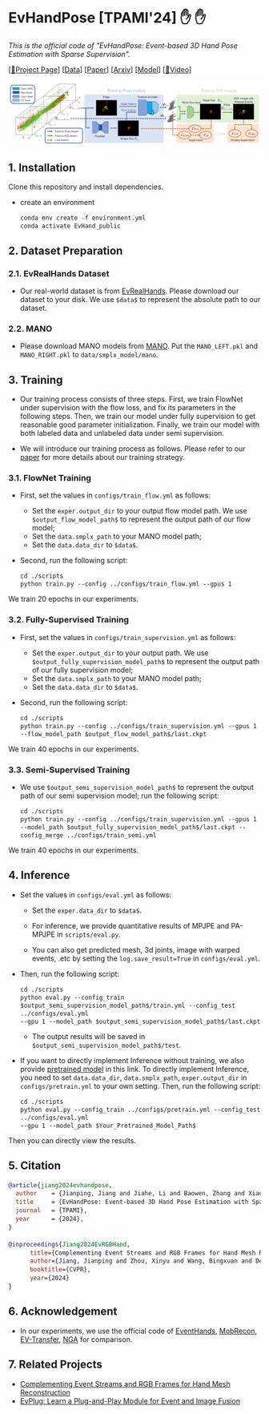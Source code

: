 # EvHandPose [TPAMI'24] :hand: :hand:

*This is the official code of "EvHandPose: Event-based 3D Hand Pose Estimation with Sparse Supervision".*

[[:page_with_curl:Project Page](https://alanjiang98.github.io/evhandpose.github.io/)]  [[Data](https://www.dropbox.com/scl/fo/fknqrn1jb2bh9088gqw8w/AFiaujVeKt36ee2Roc8q8VE?rlkey=21atcy255w45z3du2whz4uzpb&e=2&st=dfsiib22&dl=0)] [[Paper](https://ieeexplore.ieee.org/document/10478195)] 
[[Arxiv](https://arxiv.org/abs/2303.02862)]
[[Model](https://www.dropbox.com/scl/fi/bfeac5l6htbnpue473xdk/model.ckpt)]
[[:movie_camera:Video](https://www.youtube.com/watch?v=MMaYhK2czIg)]


![EvHandPose Pipeline](assets/teaser.png)

## 1. Installation
Clone this repository and install dependencies.
- create an environment
    ```
    conda env create -f environment.yml
    conda activate EvHand_public
    ```

## 2. Dataset Preparation
### 2.1. EvRealHands Dataset
- Our real-world dataset is from [EvRealHands](https://www.dropbox.com/scl/fo/fknqrn1jb2bh9088gqw8w/AFiaujVeKt36ee2Roc8q8VE?rlkey=21atcy255w45z3du2whz4uzpb&e=2&st=dfsiib22&dl=0).
Please download our dataset to your disk. We use ```$data$``` to represent the absolute path to our dataset.

### 2.2. MANO
- Please download MANO models from [MANO](https://mano.is.tue.mpg.de/download.php).
Put the ```MANO_LEFT.pkl``` and ```MANO_RIGHT.pkl``` to ```data/smplx_model/mano```.

## 3. Training
- Our training process consists of three steps. First, we train FlowNet under supervision with the flow loss,
and fix its parameters in the following steps. Then, we train our model under fully supervision to get reasonable 
good parameter initialization. Finally, we train our model with both labeled data and unlabeled data under semi 
supervision. 

- We will introduce our training process as follows. Please refer to our [paper](https://arxiv.org/html/2303.02862v3) for more details about our training strategy.

### 3.1. FlowNet Training
- First, set the values in ```configs/train_flow.yml``` as follows:
    - Set the ```exper.output_dir``` to your output flow model path. We use ```$output_flow_model_path$``` to represent the output path of our flow model;
    - Set the ```data.smplx_path``` to your MANO model path;
    - Set the ```data.data_dir``` to ```$data$```.

- Second, run the following script:
    ```
    cd ./scripts
    python train.py --config ../configs/train_flow.yml --gpus 1
    ```

We train 20 epochs in our experiments.

### 3.2. Fully-Supervised Training
- First, set the values in ```configs/train_supervision.yml``` as follows:
    - Set the ```exper.output_dir``` to your output path. We use ```$output_fully_supervision_model_path$``` to represent the output path of our fully supervision model;
    - Set the ```data.smplx_path``` to your MANO model path;
    - Set the ```data.data_dir``` to ```$data$```.

- Second, run the following script:
    ```
    cd ./scripts
    python train.py --config ../configs/train_supervision.yml --gpus 1 --flow_model_path $output_flow_model_path$/last.ckpt
    ```

We train 40 epochs in our experiments.

### 3.3. Semi-Supervised Training
- We use ```$output_semi_supervision_model_path$``` to represent the output path of our semi supervision model; run the following script:

    ```
    cd ./scripts
    python train.py --config ../configs/train_supervision.yml --gpus 1 
    --model_path $output_fully_supervision_model_path$/last.ckpt --config_merge ../configs/train_semi.yml
    ```

We train 40 epochs in our experiments.

## 4. Inference
- Set the values in ```configs/eval.yml``` as follows:

    - Set the ```exper.data_dir``` to ```$data$```.

    - For inference, we provide quantitative results of MPJPE and PA-MPJPE in ```scripts/eval.py```.

    - You can also get predicted mesh, 3d joints, image with warped events, .etc by setting the  ```log.save_result=True```
in  ```configs/eval.yml```.

- Then, run the following script:
    ```
    cd ./scripts
    python eval.py --config_train $output_semi_supervision_model_path$/train.yml --config_test ../configs/eval.yml
    --gpu 1 --model_path $output_semi_supervision_model_path$/last.ckpt 
    ```

    - The output results will be saved in ```$output_semi_supervision_model_path$/test```.

- If you want to directly implement Inference without training, we also provide [pretrained model](https://www.dropbox.com/scl/fi/bfeac5l6htbnpue473xdk/model.ckpt?rlkey=zfqfjdjyvqvqbrlustv23of0l&e=1&st=zk1d9oc1&dl=0)
in this link. To directly implement Inference, you need to set ```data.data_dir```, ```data.smplx_path```, ```exper.output_dir``` in ```configs/pretrain.yml``` to your own setting. Then, run the following script:
    ```
    cd ./scripts
    python eval.py --config_train ../configs/pretrain.yml --config_test ../configs/eval.yml
    --gpu 1 --model_path $Your_Pretrained_Model_Path$ 
    ```
 Then you can directly view the results.

## 5. Citation
```bibtex
@article{jiang2024evhandpose,
  author    = {Jianping, Jiang and Jiahe, Li and Baowen, Zhang and Xiaoming, Deng and Boxin, Shi},
  title     = {EvHandPose: Event-based 3D Hand Pose Estimation with Sparse Supervision},
  journal   = {TPAMI},
  year      = {2024},
}

@inproceedings{Jiang2024EvRGBHand,
      title={Complementing Event Streams and RGB Frames for Hand Mesh Reconstruction}, 
      author={Jiang, Jianping and Zhou, Xinyu and Wang, Bingxuan and Deng, Xiaoming and Xu, Chao and Shi, Boxin},
      booktitle={CVPR},
      year={2024}
}
```

## 6. Acknowledgement
- In our experiments, we use the official code of [EventHands](https://github.com/r00tman/EventHands), [MobRecon](https://github.com/SeanChenxy/HandMesh), [EV-Transfer](https://github.com/uzh-rpg/rpg_ev-transfer), [NGA](https://github.com/SensorsINI/ECCV_network_grafting_algorithm) for comparison.

## 7. Related Projects
- [Complementing Event Streams and RGB Frames for Hand Mesh Reconstruction](https://alanjiang98.github.io/evrgbhand.github.io/)
- [EvPlug: Learn a Plug-and-Play Module for Event and Image Fusion](https://arxiv.org/abs/2312.16933)
